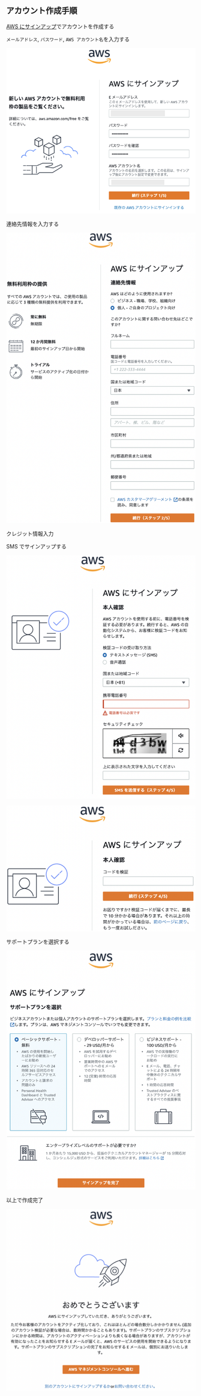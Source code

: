 ## アカウント作成手順
[AWS にサインアップ](https://portal.aws.amazon.com/billing/signup#/start)でアカウントを作成する

`メールアドレス`, `パスワード`, `AWS アカウント名`を入力する

![AWS_Account_Create1.png](images/AWS_Account_Create1.png)

連絡先情報を入力する

![AWS_Account_Create2.png](images/AWS_Account_Create2.png)

クレジット情報入力

SMS でサインアップする

![AWS_Account_Create4.png](images/AWS_Account_Create4.png)

![AWS_Account_Create5.png](images/AWS_Account_Create5.png)

サポートプランを選択する

![AWS_Account_Create6.png](images/AWS_Account_Create6.png)

以上で作成完了

![AWS_Account_Create7.png](images/AWS_Account_Create7.png)
